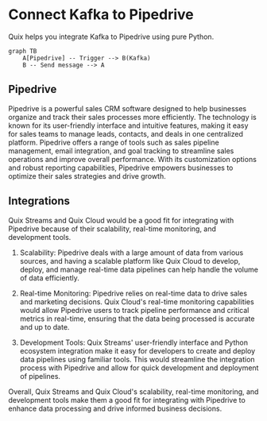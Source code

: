# Connect Kafka to Pipedrive

Quix helps you integrate Kafka to Pipedrive using pure Python.

```mermaid
graph TB
    A[Pipedrive] -- Trigger --> B(Kafka)
    B -- Send message --> A
```

## Pipedrive

Pipedrive is a powerful sales CRM software designed to help businesses organize and track their sales processes more efficiently. The technology is known for its user-friendly interface and intuitive features, making it easy for sales teams to manage leads, contacts, and deals in one centralized platform. Pipedrive offers a range of tools such as sales pipeline management, email integration, and goal tracking to streamline sales operations and improve overall performance. With its customization options and robust reporting capabilities, Pipedrive empowers businesses to optimize their sales strategies and drive growth.

## Integrations

Quix Streams and Quix Cloud would be a good fit for integrating with Pipedrive because of their scalability, real-time monitoring, and development tools.

1. Scalability: Pipedrive deals with a large amount of data from various sources, and having a scalable platform like Quix Cloud to develop, deploy, and manage real-time data pipelines can help handle the volume of data efficiently.

2. Real-time Monitoring: Pipedrive relies on real-time data to drive sales and marketing decisions. Quix Cloud's real-time monitoring capabilities would allow Pipedrive users to track pipeline performance and critical metrics in real-time, ensuring that the data being processed is accurate and up to date.

3. Development Tools: Quix Streams' user-friendly interface and Python ecosystem integration make it easy for developers to create and deploy data pipelines using familiar tools. This would streamline the integration process with Pipedrive and allow for quick development and deployment of pipelines.

Overall, Quix Streams and Quix Cloud's scalability, real-time monitoring, and development tools make them a good fit for integrating with Pipedrive to enhance data processing and drive informed business decisions.

